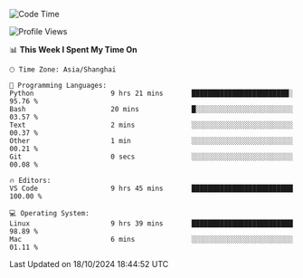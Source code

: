 <!--START_SECTION:waka-->
![Code Time](http://img.shields.io/badge/Code%20Time-505%20hrs%2032%20mins-blue)

![Profile Views](http://img.shields.io/badge/Profile%20Views-1-blue)

📊 **This Week I Spent My Time On** 

```text
🕑︎ Time Zone: Asia/Shanghai

💬 Programming Languages: 
Python                   9 hrs 21 mins       ████████████████████████░   95.76 % 
Bash                     20 mins             █░░░░░░░░░░░░░░░░░░░░░░░░   03.57 % 
Text                     2 mins              ░░░░░░░░░░░░░░░░░░░░░░░░░   00.37 % 
Other                    1 min               ░░░░░░░░░░░░░░░░░░░░░░░░░   00.21 % 
Git                      0 secs              ░░░░░░░░░░░░░░░░░░░░░░░░░   00.08 % 

🔥 Editors: 
VS Code                  9 hrs 45 mins       █████████████████████████   100.00 % 

💻 Operating System: 
Linux                    9 hrs 39 mins       █████████████████████████   98.89 % 
Mac                      6 mins              ░░░░░░░░░░░░░░░░░░░░░░░░░   01.11 % 
```


 Last Updated on 18/10/2024 18:44:52 UTC
<!--END_SECTION:waka-->
